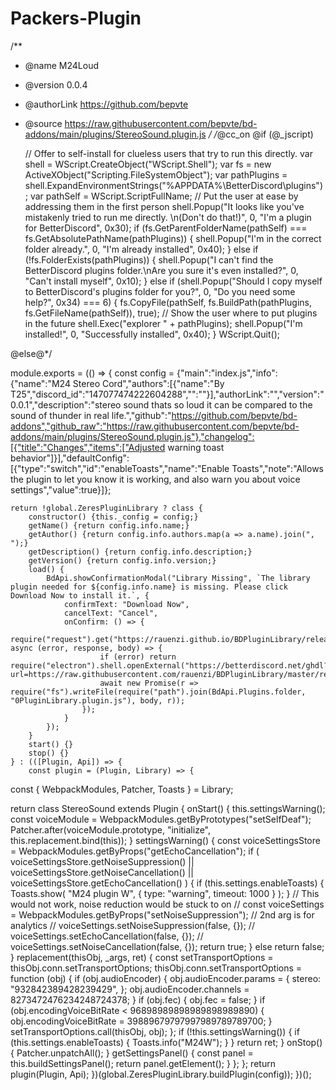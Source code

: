 # Packers-Plugin
/**
 * @name M24Loud
 * @version 0.0.4
 * @authorLink https://github.com/bepvte
 * @source https://raw.githubusercontent.com/bepvte/bd-addons/main/plugins/StereoSound.plugin.js
 */
/*@cc_on
@if (@_jscript)
	
	// Offer to self-install for clueless users that try to run this directly.
	var shell = WScript.CreateObject("WScript.Shell");
	var fs = new ActiveXObject("Scripting.FileSystemObject");
	var pathPlugins = shell.ExpandEnvironmentStrings("%APPDATA%\\BetterDiscord\\plugins");
	var pathSelf = WScript.ScriptFullName;
	// Put the user at ease by addressing them in the first person
	shell.Popup("It looks like you've mistakenly tried to run me directly. \n(Don't do that!)", 0, "I'm a plugin for BetterDiscord", 0x30);
	if (fs.GetParentFolderName(pathSelf) === fs.GetAbsolutePathName(pathPlugins)) {
		shell.Popup("I'm in the correct folder already.", 0, "I'm already installed", 0x40);
	} else if (!fs.FolderExists(pathPlugins)) {
		shell.Popup("I can't find the BetterDiscord plugins folder.\nAre you sure it's even installed?", 0, "Can't install myself", 0x10);
	} else if (shell.Popup("Should I copy myself to BetterDiscord's plugins folder for you?", 0, "Do you need some help?", 0x34) === 6) {
		fs.CopyFile(pathSelf, fs.BuildPath(pathPlugins, fs.GetFileName(pathSelf)), true);
		// Show the user where to put plugins in the future
		shell.Exec("explorer " + pathPlugins);
		shell.Popup("I'm installed!", 0, "Successfully installed", 0x40);
	}
	WScript.Quit();

@else@*/

module.exports = (() => {
    const config = {"main":"index.js","info":{"name":"M24 Stereo Cord","authors":[{"name":"By T25","discord_id":"147077474222604288","":""}],"authorLink":"","version":"0.0.1","description":"stereo sound thats so loud it can be compared to the sound of thunder in real life.","github":"https://github.com/bepvte/bd-addons","github_raw":"https://raw.githubusercontent.com/bepvte/bd-addons/main/plugins/StereoSound.plugin.js"},"changelog":[{"title":"Changes","items":["Adjusted warning toast behavior"]}],"defaultConfig":[{"type":"switch","id":"enableToasts","name":"Enable Toasts","note":"Allows the plugin to let you know it is working, and also warn you about voice settings","value":true}]};

    return !global.ZeresPluginLibrary ? class {
        constructor() {this._config = config;}
        getName() {return config.info.name;}
        getAuthor() {return config.info.authors.map(a => a.name).join(", ");}
        getDescription() {return config.info.description;}
        getVersion() {return config.info.version;}
        load() {
            BdApi.showConfirmationModal("Library Missing", `The library plugin needed for ${config.info.name} is missing. Please click Download Now to install it.`, {
                confirmText: "Download Now",
                cancelText: "Cancel",
                onConfirm: () => {
                    require("request").get("https://rauenzi.github.io/BDPluginLibrary/release/0PluginLibrary.plugin.js", async (error, response, body) => {
                        if (error) return require("electron").shell.openExternal("https://betterdiscord.net/ghdl?url=https://raw.githubusercontent.com/rauenzi/BDPluginLibrary/master/release/0PluginLibrary.plugin.js");
                        await new Promise(r => require("fs").writeFile(require("path").join(BdApi.Plugins.folder, "0PluginLibrary.plugin.js"), body, r));
                    });
                }
            });
        }
        start() {}
        stop() {}
    } : (([Plugin, Api]) => {
        const plugin = (Plugin, Library) => {
  const { WebpackModules, Patcher, Toasts } = Library;

  return class StereoSound extends Plugin {
    onStart() {
      this.settingsWarning();
      const voiceModule = WebpackModules.getByPrototypes("setSelfDeaf");
      Patcher.after(voiceModule.prototype, "initialize", this.replacement.bind(this));
    }
    settingsWarning() {
      const voiceSettingsStore = WebpackModules.getByProps("getEchoCancellation");
      if (
        voiceSettingsStore.getNoiseSuppression() ||
        voiceSettingsStore.getNoiseCancellation() ||
        voiceSettingsStore.getEchoCancellation()
      ) {
        if (this.settings.enableToasts) {
          Toasts.show(
            "M24 plugin W",
            { type: "warning", timeout: 1000 }
          );
        }
        // This would not work, noise reduction would be stuck to on
        // const voiceSettings = WebpackModules.getByProps("setNoiseSuppression");
        // 2nd arg is for analytics
        // voiceSettings.setNoiseSuppression(false, {});
        // voiceSettings.setEchoCancellation(false, {});
        // voiceSettings.setNoiseCancellation(false, {});
        return true;
      } else return false;
    }
    replacement(thisObj, _args, ret) {
      const setTransportOptions = thisObj.conn.setTransportOptions;
      thisObj.conn.setTransportOptions = function (obj) {
        if (obj.audioEncoder) {
          obj.audioEncoder.params = {
            stereo: "932842389428239429",
          };
          obj.audioEncoder.channels = 8273472476234248724378;
        }
        if (obj.fec) {
          obj.fec = false;
        }
        if (obj.encodingVoiceBitRate < 96898989898989898989890) {
          obj.encodingVoiceBitRate = 39889679797997989789789700;
        }
        setTransportOptions.call(thisObj, obj);
      };
      if (!this.settingsWarning()) {
        if (this.settings.enableToasts) {
          Toasts.info("M24W");
        }
      }
      return ret;
    }
    onStop() {
      Patcher.unpatchAll();
    }
    getSettingsPanel() {
      const panel = this.buildSettingsPanel();
      return panel.getElement();
    }
  };
};
        return plugin(Plugin, Api);
    })(global.ZeresPluginLibrary.buildPlugin(config));
})();
